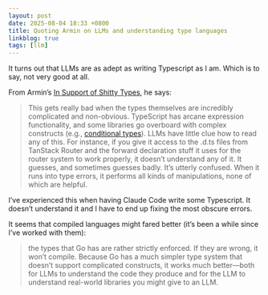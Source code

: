 ```yaml
---
layout: post
date: 2025-08-04 18:33 +0800
title: Quoting Armin on LLMs and understanding type languages
linkblog: true
tags: [llm]
---
```


It turns out that LLMs are as adept as writing Typescript as I am. Which is to say, not very good at all. 

From Armin’s [In Support of Shitty Types](https://lucumr.pocoo.org/2025/8/4/shitty-types/), he says:
> This gets really bad when the types themselves are incredibly complicated and non-obvious. TypeScript has arcane expression functionality, and some libraries go overboard with complex constructs (e.g., [conditional types](https://www.typescriptlang.org/docs/handbook/2/conditional-types.html)). LLMs have little clue how to read any of this. For instance, if you give it access to the .d.ts files from TanStack Router and the forward declaration stuff it uses for the router system to work properly, it doesn’t understand any of it. It guesses, and sometimes guesses badly. It’s utterly confused. When it runs into type errors, it performs all kinds of manipulations, none of which are helpful.

I’ve experienced this when having Claude Code write some Typescript. It doesn’t understand it and I have to end up fixing the most obscure errors. 

It seems that compiled languages might fared better (it’s been a while since I’ve worked with them):
> the types that Go has are rather strictly enforced. If they are wrong, it won’t compile. Because Go has a much simpler type system that doesn’t support complicated constructs, it works much better—both for LLMs to understand the code they produce and for the LLM to understand real-world libraries you might give to an LLM.
